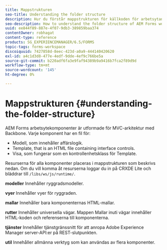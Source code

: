 ```yaml
---
title: Mappstrukturen
seo-title: Understanding the folder structure
description: Hur du förstår mappstrukturen för källkoden för arbetsytan i AEM Forms så att du kan anpassa den.
seo-description: How to understand the folder structure of AEM Forms workspace source code to customize.
uuid: ee844f89-887e-4f07-9db3-389859baa374
contentOwner: robhagat
content-type: reference
products: SG_EXPERIENCEMANAGER/6.5/FORMS
topic-tags: forms-workspace
discoiquuid: 7427858d-8eec-423d-a0a9-444140420620
exl-id: a4c1d3d8-477e-4edf-9dde-4ef9c766be5a
source-git-commit: b220adf6fa3e9faf94389b9a9416b7fca2f89d9d
workflow-type: tm+mt
source-wordcount: '145'
ht-degree: 0%

---
```


# Mappstrukturen {#understanding-the-folder-structure}

AEM Forms arbetsytekomponenter är utformade för MVC-arkitektur med Backbone. Varje komponent har en fil för:

* Modell, som innehåller affärslogik.
* Template, that is an HTML file containing interface controls.
* Visa, som fungerar som en kontrollenhetsklass för Template.

Resurserna för alla komponenter placeras i mappstrukturen som beskrivs nedan. Om du vill komma åt resurserna loggar du in på CRXDE Lite och bläddrar till `/libs/ws/js/runtime/`.

**modeller** Innehåller ryggradsmodeller.

**vyer** Innehåller vyer för ryggraden.

**mallar** Innehåller bara komponenternas HTML-mallar.

**rutter** Innehåller universella vägar. Mappen Mallar inuti vägar innehåller HTML-koden och referenserna till komponenterna.

**tjänster** Innehåller tjänstgränssnitt för att anropa Adobe Experience Manager server-API:er på REST-slutpunkten.

**util** Innehåller allmänna verktyg som kan användas av flera komponenter.
